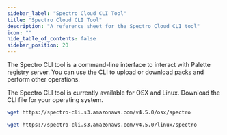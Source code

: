 ```yaml
---
sidebar_label: "Spectro Cloud CLI Tool"
title: "Spectro Cloud CLI Tool"
description: "A reference sheet for the Spectro Cloud CLI tool"
icon: ""
hide_table_of_contents: false
sidebar_position: 20
---
```


The Spectro CLI tool is a command-line interface to interact with Palette registry server. You can use the CLI to upload
or download packs and perform other operations.

The Spectro CLI tool is currently available for OSX and Linux. Download the CLI file for your operating system.

<Tabs>

<TabItem label="OSX" value="osx_cli">

```bash
wget https://spectro-cli.s3.amazonaws.com/v4.5.0/osx/spectro
```

</TabItem>

<TabItem label="Linux" value="linux_cli">

```bash
wget https://spectro-cli.s3.amazonaws.com/v4.5.0/linux/spectro
```

</TabItem>

</Tabs>

